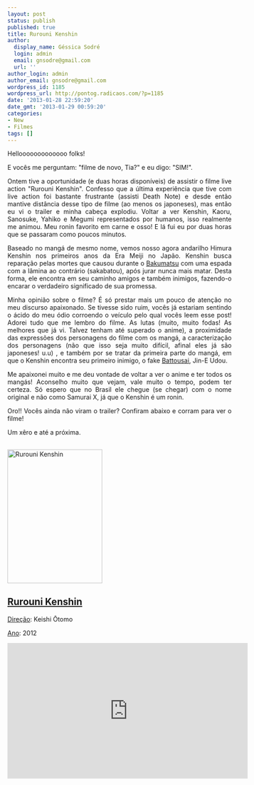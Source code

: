 ```yaml
---
layout: post
status: publish
published: true
title: Rurouni Kenshin
author:
  display_name: Géssica Sodré
  login: admin
  email: gnsodre@gmail.com
  url: ''
author_login: admin
author_email: gnsodre@gmail.com
wordpress_id: 1185
wordpress_url: http://pontog.radicaos.com/?p=1185
date: '2013-01-28 22:59:20'
date_gmt: '2013-01-29 00:59:20'
categories:
- New
- Filmes
tags: []
---
```

<p style="text-align: justify;">Hellooooooooooooo folks!</p>
<p style="text-align: justify;">E vocês me perguntam: "filme de novo, Tia?" e eu digo: "SIM!".</p>
<p style="text-align: justify;">Ontem tive a oportunidade (e duas horas disponíveis) de assistir o filme live action "Rurouni Kenshin". Confesso que a última experiência que tive com live action foi bastante frustrante (assisti Death Note) e desde então mantive distância desse tipo de filme (ao menos os japoneses), mas então eu vi o trailer e minha cabeça explodiu. Voltar a ver Kenshin, Kaoru, Sanosuke, Yahiko e Megumi representados por humanos, isso realmente me animou. Meu ronin favorito em carne e osso! E lá fui eu por duas horas que se passaram como poucos minutos.</p>
<p style="text-align: justify;">Baseado no mangá de mesmo nome, vemos nosso agora andarilho Himura Kenshin nos primeiros anos da Era Meiji no Japão. Kenshin busca reparação pelas mortes que causou durante o <a title="Bakumatsu" href="http://pt.wikipedia.org/wiki/Bakumatsu" target="_blank">Bakumatsu</a> com uma espada com a lâmina ao contrário (sakabatou), após jurar nunca mais matar. Desta forma, ele encontra em seu caminho amigos e também inimigos, fazendo-o encarar o verdadeiro significado de sua promessa.</p>
<p style="text-align: justify;">Minha opinião sobre o filme? É só prestar mais um pouco de atenção no meu discurso apaixonado. Se tivesse sido ruim, vocês já estariam sentindo o ácido do meu ódio corroendo o veículo pelo qual vocês leem esse post! Adorei tudo que me lembro do filme. As lutas (muito, muito fodas! As melhores que já vi. Talvez tenham até superado o anime), a proximidade das expressões dos personagens do filme com os mangá, a caracterização dos personagens (não que isso seja muito difícil, afinal eles já são japoneses! u.u) , e também por se tratar da primeira parte do mangá, em que o Kenshin encontra seu primeiro inimigo, o fake <strong></strong><a title="Battousai" href="http://pt.wikipedia.org/wiki/Kenshin_Himura#Battousai.2C_o_Retalhador" target="_blank">Battousai</a>, Jin-E Udou.</p>
<p style="text-align: justify;">Me apaixonei muito e me deu vontade de voltar a ver o anime e ter todos os mangás! Aconselho muito que vejam, vale muito o tempo, podem ter certeza. Só espero que no Brasil ele chegue (se chegar) com o nome original e não como Samurai X, já que o Kenshin é um ronin.</p>
<p style="text-align: justify;">Oro!! Vocês ainda não viram o trailer? Confiram abaixo e corram para ver o filme!</p>
<p style="text-align: justify;">Um xêro e até a próxima.</p>
<h2 style="text-align: justify;"></h2>
<p><a href="http://eukito.com.br/wp-content/uploads/2012/06/New-Rurouni-Kenshin-Live-Action-Poster.jpg"><img class="alignnone size-medium wp-image-1189" alt="Rurouni Kenshin" src="http://pontog.radicaos.com/wp-content/uploads/2013/01/New-Rurouni-Kenshin-Live-Action-Poster-213x300.jpg" width="213" height="300" /></a></p>
<h2 style="text-align: justify;"><span style="text-decoration: underline;">Rurouni Kenshin</span></h2>
<p style="text-align: justify;"><span style="text-decoration: underline;">Direção</span>: Keishi Ōtomo</p>
<p style="text-align: justify;"><span style="text-decoration: underline;">Ano</span>: 2012</p>
<div></div>
<p><iframe width="540" height="304" src="http://www.youtube.com/embed/e9byiNiD-AI" frameborder="0" allowfullscreen></iframe></p>
